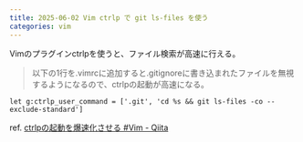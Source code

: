 ```yaml
---
title: 2025-06-02 Vim ctrlp で git ls-files を使う
categories: vim
---
```


Vimのプラグインctrlpを使うと、ファイル検索が高速に行える。

> 以下の1行を.vimrcに追加すると.gitignoreに書き込まれたファイルを無視するようになるので、ctrlpの起動が高速になる。

```vi
let g:ctrlp_user_command = ['.git', 'cd %s && git ls-files -co --exclude-standard']
```

ref. [ctrlpの起動を爆速化させる #Vim - Qiita](https://qiita.com/h3pei/items/38e384847fb0cdb0ce5d)
